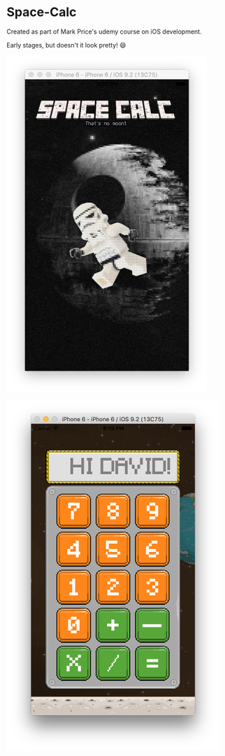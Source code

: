 # Space-Calc
Created as part of Mark Price's udemy course on iOS development.

Early stages, but doesn't it look pretty! :smile:

![Image of Space Calculator Loading Screen](https://github.com/davenewt/Space-Calc/blob/master/space-calc-02-loading.png)

![Image of Space Calculator v1 Main Screen](https://github.com/davenewt/Space-Calc/blob/master/space-calc-screenshot-01.png)


